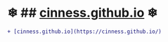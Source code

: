 # ❄ ## [cinness.github.io](https://cinness.github.io/) ❄

```diff
+ [cinness.github.io](https://cinness.github.io/)
```
